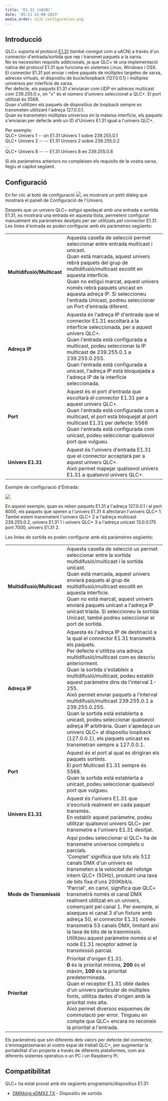 ```yaml
---
title: 'E1.31 (sACN)'
date: '05:11 22-08-2023'
media_order: e131_configuration.png
---
```


Introducció
------------

QLC+ suporta el protocol [E1.31](https://www.opendmx.net/index.php/E1.31) (també conegut com a sACN) a través d'un connector d'entrada/sortida que rep i transmet paquets a la xarxa.  
No es necessiten requisits addicionals, ja que QLC+ té una implementació nativa del protocol E1.31 que funciona en sistemes Linux, Windows i OSX.  
El connector E1.31 pot enviar i rebre paquets de múltiples targetes de xarxa, adreces virtuals, el dispositiu de bucle/loopback (127.0.0.1) i múltiples universos per interfície de xarxa.  
Per defecte, els paquets E1.31 s'enviaran com UDP en adreces multicast com 239.255.0.x, on "x" és el número d'univers seleccionat a QLC+. El port utilitzat és 5568.  
Quan s'utilitzen els paquets de dispositius de loopback sempre es transmeten utilitzant l'adreça 127.0.0.1.  
Quan es transmeten múltiples universos en la mateixa interfície, els paquets s'enviaran per defecte amb un ID d'Univers E1.31 igual a l'univers QLC+.

Per exemple:  
QLC+ Univers 1 -- on E1.31 Univers 1 sobre 239.255.0.1  
QLC+ Univers 2 -- -- E1.31 Univers 2 sobre 239.255.0.2  
...  
QLC+ Univers 8 -- -- E1.31 Univers 8 en 239.255.0.8

Si els paràmetres anteriors no compleixen els requisits de la vostra xarxa, llegiu el capítol següent.

Configuració
-------------

En fer clic al botó de configuració ![](/basics/configure.png), es mostrarà un petit diàleg que mostrarà el panell de Configuració de l'Univers.

Després que un univers QLC+ estigui apedaçat amb una entrada o sortida E1.31, es mostrarà una entrada en aquesta llista, permetent configurar manualment els paràmetres desitjats per ser utilitzats pel connector E1.31.  
Les línies d'entrada es poden configurar amb els paràmetres següents:

|     |     |
| --- | --- |
| **Multidifusió/Multicast** | Aquesta casella de selecció permet seleccionar entre entrada multicast i unicast.  <br>Quan està marcada, aquest univers rebrà paquets del grup de multidifusió/multicast escollit en aquesta interfície.  <br>Quan no estigui marcat, aquest univers només rebrà paquets unicast en aquesta adreça IP.  <x3></x3>Si seleccioneu l'entrada Unicast, podreu seleccionar un Port d'entrada diferent. |
| **Adreça IP** | Aquesta és l'adreça IP d'entrada que el connector E1.31 escoltarà a la interfície seleccionada, per a aquest univers QLC+.  <br>Quan l'entrada està configurada a multicast, podeu seleccionar la IP multicast de 239.255.0.1 a 239.255.0.255.  <br>Quan l'entrada està configurada a unicast, l'adreça IP està bloquejada a l'adreça IP de la interfície seleccionada. |
| **Port** | Aquest és el port d'entrada que escoltarà el connector E1.31 per a aquest univers QLC+.  <br>Quan l'entrada està configurada com a multicast, el port està bloquejat al port multicast E1.31 per defecte: 5568 <br>Quan l'entrada està configurada com unicast, podeu seleccionar qualsevol port que vulgueu. |
| **Univers E1.31** | Aquest és l'univers d'entrada E1.31 que el connector acceptarà per a aquest univers QLC+.  <br>Això permet mapejar qualsevol univers E1.31 a qualsevol univers QLC+. |


Exemple de configuració d'Entrada:

![](e131_configuration.png)

En aquest exemple, quan es reben paquets E1.31 a l'adreça 127.0.0.1 i al port 8000, els paquets que operen a l'univers E1.31 4 afectaran l'univers QLC+ 1.  
També estem transmetent l'univers QLC+ 2 a l'adreça multicast 239.255.0.2, univers E1.31 1 i univers QLC+ 3 a l'adreça unicast 13.0.0.175 port 7000, univers E1.31 2.

Les línies de sortida es poden configurar amb els paràmetres següents:

|     |     |
| --- | --- |
| **Multidifusió/Multicast** | Aquesta casella de selecció us permet seleccionar entre la sortida multidifusió/multicast i la sortida unicast.  <br>Quan està marcada, aquest univers enviarà paquets al grup de multidifusió/multicast escollit en aquesta interfície.  <br>Quan no està marcat, aquest univers enviarà paquets unicast a l'adreça IP unicast triada.  <x3></x3>Si seleccioneu la sortida Unicast, també podreu seleccionar el port de sortida. |
| **Adreça IP** | Aquesta és l'adreça IP de destinació a la qual el connector E1.31 transmetrà els paquets.  <br>Per defecte s'utilitza una adreça multidifusió/multicast com es descriu anteriorment.  <br>Quan la sortida s'estableix a multidifusió/multicast, podeu establir aquest paràmetre dins de l'interval 1-255.  <br>Això permet enviar paquets a l'interval multidifusió/multicast 239.255.0.1 a 239.255.0.255.  <br>Quan la sortida està establerta a unicast, podeu seleccionar qualsevol adreça IP arbitrària.  <x5></x5>Quan s'apedaça un univers QLC+ al dispositiu loopback (127.0.0.1), els paquets unicast es transmetran sempre a 127.0.0.1. |
| **Port** | Aquest és el port al qual es dirigiran els paquets sortints.  <br>El port Multicast E1.31 sempre és 5568.  <br>Quan la sortida està establerta a unicast, podeu seleccionar qualsevol port que vulgueu. |
| **Univers E1.31** | Aquest és l'univers E1.31 que s'escriurà realment en cada paquet transmès.  <br>En establir aquest paràmetre, podeu utilitzar qualsevol univers QLC+ per transmetre a l'univers E1.31 desitjat. |
| **Mode de Transmissió** | Aquí podeu seleccionar si QLC+ ha de transmetre universos complets o parcials.  <br>'Complet' significa que tots els 512 canals DMX d'un univers es transmeten a la velocitat del rellotge intern QLC+ (50Hz), produint una taxa de bits fixa d'uns 200Kbit/s.  <br>'Parcial', en canvi, significa que QLC+ transmetrà només el canal DMX realment utilitzat en un univers, començant pel canal 1. Per exemple, si aixeques el canal 3 d'un fixture amb adreça 50, el connector E1.31 només transmetrà 53 canals DMX, limitant així la taxa de bits de la trasnmissió.  <br>Utilitzeu aquest paràmetre només si el node E1.31 receptor admet la transmissió parcial. |
| **Prioritat** | Prioritat d'origen E1.31.  <br>**0** és la prioritat mínima, **200** és el màxim, **100** és la prioritat predeterminada.  <br>Quan el receptor E1.31 obté dades d'un univers particular de múltiples fonts, utilitza dades d'origen amb la prioritat més alta.  <br>Això permet diversos esquemes de commutació per error. Tingueu en compte que QLC+ encara no reconeix la prioritat a l'entrada. |


Els paràmetres que són diferents dels valors per defecte del connector, s'emmagatzemaran al vostre espai de treball QLC+, per augmentar la portabilitat d'un projecte a través de diferents plataformes, com ara diferents sistemes operatius o un PC i un Raspberry Pi.

Compatibilitat
-------------

QLC+ ha estat provat amb els següents programaris/dispositius E1.31:

* [DMXking eDMX2 TX](https://dmxking.com/artnetsacn/edmx2-tx-rdm) \- Dispositiu de sortida